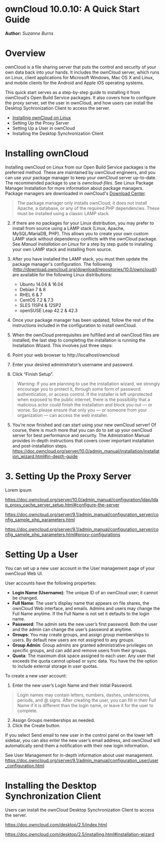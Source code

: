 ownCloud 10.0.10: A Quick Start Guide
==============

**Author:** *Suzanne Burns* 


# Overview 

ownCloud is a file sharing server that puts the control and security of your own data back into your hands. It includes the ownCloud server, which runs on Linux, client applications for Microsoft Windows, Mac OS X and Linux, and mobile clients for the Android and Apple iOS operating systems.

This quick start serves as a step-by-step guide to installing it from ownCloud's Open Build Service packages. It also covers how to configure the proxy server, set the user in ownCloud, and how users can install the Desktop Sychronization Client to access the server.

+ [Installing ownCloud on Linux](#install)
+ Setting Up the Proxy Server 
+ Setting Up a User in ownCloud
+ Installing the Desktop Synchronization Client 

<a name="install"></a>
# Installing ownCloud 

Installing ownCloud on Linux from our Open Build Service packages is the preferred method. These are maintained by ownCloud engineers, and you can use your package manager to keep your ownCloud server up-to-date. The recommended package to use is *owncloud-files*. See Linux Package Manager Installation for more information about package managers. Package managers are downloaded in ownCloud's [Download Center](https://owncloud.org/download/).

> The package manager only installs ownCloud; it does not install Apache, a database, or any of the required PHP dependencies. These must be installed using a classic LAMP stack. 

2. If there are no packages for your Linux distribution, you may prefer to install from source using a LAMP stack (Linux, Apache, MySQL/MariaDB, PHP). This allows you to create your own custom LAMP stack without dependency conflicts with the ownCloud package. See *Manual Installation on Linux* for a step by step guide to installing your own LAMP stack and installing from source.  
3. After you have installed the LAMP stack, you must then update the package manager's configuration. The folliowing  (http://download.owncloud.org/download/repositories/10.0/owncloud/) are available for the following Linux distributions:

   + Ubuntu 14.04 & 16.04
   + Debian 7 & 8
   + RHEL 6 & 7
   + CentOS 7.2 & 7.3
   + SLES 11SP4 & 12SP2
   + openSUSE Leap 42.2 & 42.3

4.  Once your package manager has been updated, follow the rest of the instructions included in the configuration to install ownCloud. 
5.  When the ownCloud prerequisites are fulfilled and all ownCloud files are installed, the last step to completing the installation is running the Installation Wizard. This involves just three steps:

   1. Point your web browser to http://localhost/owncloud
   2. Enter your desired administrator’s username and password.
   3. Click “Finish Setup”.

> Warning: If you are planning to use the installation wizard, we strongly encourage you to protect it, through some form of password authentication, or access control. If the installer is left unprotected when exposed to the public internet, there is the possibility that a malicious actor could finish the installation and block you out — or worse. So please ensure that only you — or someone from your organization — can access the web installer. 

5. You’re now finished and can start using your new ownCloud server! Of course, there is much more that you can do to set up your ownCloud server for best performance and security. The Admistration Manual provides in-depth instructions that covers cover important installation and post-installation steps. https://doc.owncloud.org/server/10.0/admin_manual/installation/installation_wizard.html#in-depth-guide

# 3. Setting Up the Proxy Server 

Lorem ipsum 

https://doc.owncloud.org/server/10.0/admin_manual/configuration/ldap/ldap_proxy_cache_server_setup.html#configure-the-server

https://doc.owncloud.org/server/9.1/admin_manual/configuration_server/config_sample_php_parameters.html

https://doc.owncloud.org/server/9.1/admin_manual/configuration_server/config_sample_php_parameters.html#proxy-configurations

# Setting Up a User

You can set up a new user account in the User management page of your ownCloud Web UI. 

User accounts have the following properties:

+ **Login Name (Username)**: The unique ID of an ownCloud user; it cannot be changed. 
+ **Full Name**: The user’s display name that appears on file shares, the ownCloud Web interface, and emails. Admins and users may change the Full Name anytime. If the Full Name is not set it defaults to the login name. 
+ **Password**: The admin sets the new user’s first password. Both the user and the admin can change the user’s password at anytime. 
+ **Groups**: You may create groups, and assign group memberships to users. By default new users are not assigned to any groups. 
+ **Group Admin**: Group admins are granted administrative privileges on specific groups, and can add and remove users from their groups. 
+ **Quota**: The maximum disk space assigned to each user. Any user that exceeds the quota cannot upload or sync data. You have the the option to include external storage in user quotas. 

To create a new user account: 
1. Enter the new user’s Login Name and their initial Password. 

> Login names may contain letters, numbers, dashes, underscores, periods, and @ signs. After creating the user, you can fill in their Full Name if it is different than the login name, or leave it for the user to complete. 

2. Assign Groups memberships as needed.
3. Click the Create button.  

If you select Send email to new user in the control panel on the lower left sidebar, you can also enter the new user’s email address, and ownCloud will automatically send them a notification with their new login information. 

See User Management for in-depth information about user management. https://doc.owncloud.org/server/9.1/admin_manual/configuration_user/user_configuration.html 

# Installing the Desktop Synchronization Client

Users can install the ownCloud Desktop Synchronization Client to access the server.

https://doc.owncloud.com/desktop/2.5/index.html

https://doc.owncloud.com/desktop/2.5/installing.html#installation-wizard

